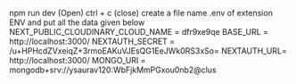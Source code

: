 npm run dev (Open)
ctrl + c (close)
create a file name .env of extension ENV and put all the data given below
NEXT_PUBLIC_CLOUDINARY_CLOUD_NAME = dfr9xe9qe
BASE_URL = http://localhost:3000/
NEXTAUTH_SECRET = /u+HPHcdZVxeiqZ+3rmoEAKuVJEsQG1EeJWk0RS3xSo=
NEXTAUTH_URL= http://localhost:3000/
MONGO_URI = mongodb+srv://ysaurav120:WbFjkMmPGxou0nb2@clus
